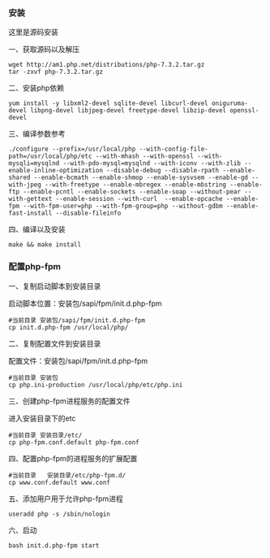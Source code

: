 ### 安装

这里是源码安装

一、获取源码以及解压

```shell
wget http://am1.php.net/distributions/php-7.3.2.tar.gz
tar -zxvf php-7.3.2.tar.gz
```

二、安装php依赖

```shell
yum install -y libxml2-devel sqlite-devel libcurl-devel oniguruma-devel libpng-devel libjpeg-devel freetype-devel libzip-devel openssl-devel
```

三、编译参数参考

```shell
./configure --prefix=/usr/local/php --with-config-file-path=/usr/local/php/etc --with-mhash --with-openssl --with-mysqli=mysqlnd --with-pdo-mysql=mysqlnd --with-iconv --with-zlib --enable-inline-optimization --disable-debug --disable-rpath --enable-shared --enable-bcmath --enable-shmop --enable-sysvsem --enable-gd --with-jpeg --with-freetype --enable-mbregex --enable-mbstring --enable-ftp --enable-pcntl --enable-sockets --enable-soap --without-pear --with-gettext --enable-session --with-curl  --enable-opcache --enable-fpm --with-fpm-user=php --with-fpm-group=php --without-gdbm --enable-fast-install --disable-fileinfo
```

四、编译以及安装

```shell
make && make install
```



### 配置php-fpm

一、复制启动脚本到安装目录

启动脚本位置：安装包/sapi/fpm/init.d.php-fpm

```shell
#当前目录 安装包/sapi/fpm/init.d.php-fpm
cp init.d.php-fpm /usr/local/php/
```

二、复制配置文件到安装目录

配置文件：安装包/sapi/fpm/init.d.php-fpm

```shell
#当前目录 安装包
cp php.ini-production /usr/local/php/etc/php.ini
```

三、创建php-fpm进程服务的配置文件

进入安装目录下的etc 

```shell
#当前目录 安装目录/etc/
cp php-fpm.conf.default php-fpm.conf
```

四、配置php-fpm的进程服务的扩展配置

```shell
#当前目录	安装目录/etc/php-fpm.d/
cp www.conf.default www.conf
```

五、添加用户用于允许php-fpm进程

```shell
useradd php -s /sbin/nologin
```

六、启动

```shell
bash init.d.php-fpm start
```


